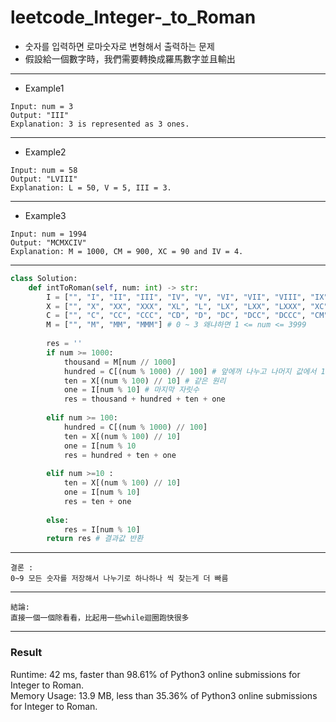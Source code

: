 # leetcode_Integer-_to_Roman
+ 숫자를 입력하면 로마숫자로 변형해서 출력하는 문제
+ 假設給一個數字時，我們需要轉換成羅馬數字並且輸出

-----
+ Example1
```
Input: num = 3
Output: "III"
Explanation: 3 is represented as 3 ones.
```
----
+ Example2
```
Input: num = 58
Output: "LVIII"
Explanation: L = 50, V = 5, III = 3.
```
----
+ Example3
```
Input: num = 1994
Output: "MCMXCIV"
Explanation: M = 1000, CM = 900, XC = 90 and IV = 4.
```
----
```python
class Solution:
    def intToRoman(self, num: int) -> str:
        I = ["", "I", "II", "III", "IV", "V", "VI", "VII", "VIII", "IX"]　#  0 ~ 9 숫자 저장
        X = ["", "X", "XX", "XXX", "XL", "L", "LX", "LXX", "LXXX", "XC"] # 0 ~ 9
        C = ["", "C", "CC", "CCC", "CD", "D", "DC", "DCC", "DCCC", "CM"] # 0 ~ 9
        M = ["", "M", "MM", "MMM"] # 0 ~ 3 왜냐하면 1 <= num <= 3999
        
        res = ''
        if num >= 1000:
            thousand = M[num // 1000] 
            hundred = C[(num % 1000) // 100] # 앞에꺼 나누고 나머지 값에서 100 나누기
            ten = X[(num % 100) // 10] # 같은 원리
            one = I[num % 10] # 마지막 자릿수
            res = thousand + hundred + ten + one
            
        elif num >= 100:
            hundred = C[(num % 1000) // 100]
            ten = X[(num % 100) // 10]
            one = I[num % 10
            res = hundred + ten + one
                    
        elif num >=10 :
            ten = X[(num % 100) // 10]
            one = I[num % 10]
            res = ten + one
                    
        else:
            res = I[num % 10]
        return res # 결과값 반환
```
---
```
결론 : 
0~9 모든 숫자를 저장해서 나누기로 하나하나 씩 찾는게 더 빠름
```
---
```
結論:
直接一個一個除看看，比起用一些while迴圈跑快很多
```
---
### Result
Runtime: 42 ms, faster than 98.61% of Python3 online submissions for Integer to Roman.\
Memory Usage: 13.9 MB, less than 35.36% of Python3 online submissions for Integer to Roman.
